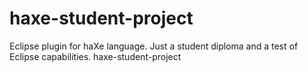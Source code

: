 # haxe-student-project

Eclipse plugin for haXe language. Just a student diploma and a test of Eclipse capabilities.
haxe-student-project
